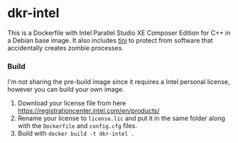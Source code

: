 # dkr-intel
This is a Dockerfile with Intel Parallel Studio XE Composer Edition for C++ in a Debian base image. It also includes [tini](https://github.com/krallin/tini/) to protect from software that accidentally creates zombie processes.

### Build
I'm not sharing the pre-build image since it requires a Intel personal license, however you can build your own image.
1. Download your license file from here https://registrationcenter.intel.com/en/products/
2. Rename your license to `license.lic` and put it in the same folder along with the `Dockerfile` and  `config.cfg` files.
3. Build with `docker build -t dkr-intel .`
